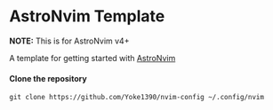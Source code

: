 # AstroNvim Template

**NOTE:** This is for AstroNvim v4+

A template for getting started with [AstroNvim](https://github.com/AstroNvim/AstroNvim)

#### Clone the repository

```shell
git clone https://github.com/Yoke1390/nvim-config ~/.config/nvim
```

